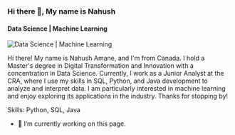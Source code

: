 <!--
**nahushamane/nahushamane** is a ✨ _special_ ✨ repository because its `README.md` (this file) appears on your GitHub profile.

Here are some ideas to get you started:

- 🔭 I’m currently working on ...
- 🌱 I’m currently learning ...
- 👯 I’m looking to collaborate on ...
- 🤔 I’m looking for help with ...
- 💬 Ask me about ...
- 📫 How to reach me: ...
- 😄 Pronouns: ...
- ⚡ Fun fact: ...
-->

### Hi there 👋, My name is Nahush
#### Data Science | Machine Learning
![Data Science | Machine Learning](https://github.com/nahushamane)

Hi there! My name is Nahush Amane, and I'm from Canada. I hold a Master's degree in Digital Transformation and Innovation with a concentration in Data Science. Currently, I work as a Junior Analyst at the CRA, where I use my skills in SQL, Python, and Java development to analyze and interpret data. I am particularly interested in machine learning and enjoy exploring its applications in the industry. Thanks for stopping by!

Skills: Python, SQL, Java

- 🔭 I’m currently working on this page. 
